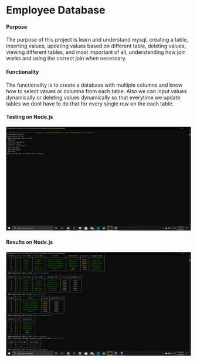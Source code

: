 # Employee Database

#### Purpose

The purpose of this project is learn and understand mysql, creating a table, inserting values, updating values based on different table, deleting values, viewing different tables, and most important of all, understanding how join works and using the correct join when necessary.


#### Functionality

The functionality is to create a database with multiple columns and know how to select values or columns from each table. Also we can input values dynamically or deleting values dynamically so that everytime we update tables we dont have to do that for every single row on the each table.


#### Testing on Node.js

![image info](./options.png)


#### Results on Node.js

![image info](./image.png)


